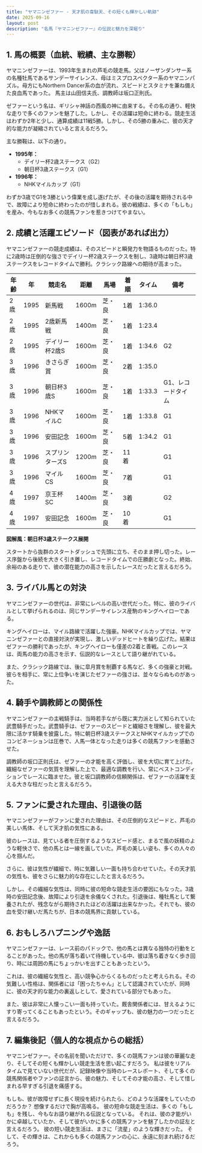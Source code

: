 ```yaml
---
title: "ヤマニンゼファー - 天才肌の韋駄天、その短くも輝かしい軌跡"
date: 2025-09-16
layout: post
description: "名馬『ヤマニンゼファー』の伝説と魅力を深堀り"
---
```


## 1. 馬の概要（血統、戦績、主な勝鞍）

ヤマニンゼファーは、1993年生まれの芦毛の競走馬。父はノーザンダンサー系の名種牡馬であるサンデーサイレンス、母はミスプロスペクター系のヤマニンパズル。母方にもNorthern Dancer系の血が流れ、スピードとスタミナを兼ね備えた良血馬であった。  馬主は山田信夫氏、調教師は坂口正則氏。

ゼファーという名は、ギリシャ神話の西風の神に由来する。その名の通り、軽快な走りで多くのファンを魅了した。しかし、その活躍は短命に終わる。競走生活はわずか2年と少し、通算成績は11戦5勝。しかし、その5勝の重みに、彼の天才的な能力が凝縮されていると言えるだろう。

主な勝鞍は、以下の通り。

* **1995年：**
    * デイリー杯2歳ステークス（G2）
    * 朝日杯3歳ステークス（G1）
* **1996年：**
    * NHKマイルカップ（G1）


わずか3歳でG1を3勝という偉業を成し遂げたが、その後の活躍を期待される中で、故障により短命に終わったのが惜しまれる。彼の戦績は、多くの「もしも」を産み、今もなお多くの競馬ファンを惹きつけてやまない。


## 2. 成績と活躍エピソード（図表があれば出力）

ヤマニンゼファーの競走成績は、そのスピードと瞬発力を物語るものだった。特に2歳時は圧倒的な強さでデイリー杯2歳ステークスを制し、3歳時は朝日杯3歳ステークスをレコードタイムで勝利。クラシック路線への期待が高まった。

| 年齢 | 年 | 競走名 | 距離 | 馬場 | 着順 | タイム | 備考 |
|---|---|---|---|---|---|---|---|
| 2歳 | 1995 | 新馬戦 | 1600m | 芝・良 | 1着 | 1:36.0 |  |
| 2歳 | 1995 | 2歳新馬戦 | 1400m | 芝・良 | 1着 | 1:23.4 |  |
| 2歳 | 1995 | デイリー杯2歳S | 1600m | 芝・良 | 1着 | 1:34.6 | G2 |
| 3歳 | 1996 | きさらぎ賞 | 1600m | 芝・良 | 2着 | 1:35.0 |  |
| 3歳 | 1996 | 朝日杯3歳S | 1600m | 芝・良 | 1着 | 1:33.3 | G1、レコードタイム |
| 3歳 | 1996 | NHKマイルC | 1600m | 芝・良 | 1着 | 1:33.8 | G1 |
| 3歳 | 1996 | 安田記念 | 1600m | 芝・良 | 5着 | 1:34.2 | G1 |
| 3歳 | 1996 | スプリンターズS | 1200m | 芝・良 | 11着 |  | G1 |
| 3歳 | 1996 | マイルCS | 1600m | 芝・良 | 7着 |  | G1 |
| 4歳 | 1997 | 京王杯SC | 1400m | 芝・良 | 3着 |  | G2 |
| 4歳 | 1997 | 安田記念 | 1600m | 芝・良 | 10着 |  | G1 |


**図解風：朝日杯3歳ステークス展開**

スタートから抜群のスタートダッシュで先頭に立ち、そのまま押し切った。レース序盤から後続を大きく引き離し、レコードタイムでの圧勝劇となった。終始、余裕のある走りで、彼の潜在能力の高さを示したレースだったと言えるだろう。


## 3. ライバル馬との対決

ヤマニンゼファーの世代は、非常にレベルの高い世代だった。特に、彼のライバルとして挙げられるのは、同じサンデーサイレンス産駒のキングヘイローである。

キングヘイローは、マイル路線で活躍した強豪。NHKマイルカップでは、ヤマニンゼファーとの直接対決が実現し、激しいデッドヒートを繰り広げた。結果はゼファーの勝利であったが、キングヘイローも僅差の2着と善戦。このレースは、両馬の能力の高さを示す、伝説的なレースとして語り継がれている。

また、クラシック路線では、後に皐月賞を制覇する馬など、多くの強豪と対戦。彼らを相手に、常に上位争いを演じたゼファーの強さは、並々ならぬものがあった。


## 4. 騎手や調教師との関係性

ヤマニンゼファーの主戦騎手は、当時若手ながら既に実力派として知られていた武豊騎手だった。武豊騎手は、ゼファーのスピードと繊細さを理解し、彼を最大限に活かす騎乗を披露した。特に朝日杯3歳ステークスとNHKマイルカップでのコンビネーションは圧巻で、人馬一体となった走りは多くの競馬ファンを感動させた。

調教師の坂口正則氏は、ゼファーの才能を高く評価し、彼を大切に育て上げた。繊細なゼファーの気質を理解した上で、最適な調教を行い、常にベストコンディションでレースに臨ませた。彼と坂口調教師の信頼関係は、ゼファーの活躍を支える大きな柱だったと言えるだろう。


## 5. ファンに愛された理由、引退後の話

ヤマニンゼファーがファンに愛された理由は、その圧倒的なスピードと、芦毛の美しい馬体、そして天才肌の気性にある。

彼のレースは、見ている者を圧倒するようなスピード感と、まるで風の妖精のような軽快さで、他の馬とは一線を画していた。芦毛の美しい姿も、多くの人々の心を掴んだ。

さらに、彼は気性が繊細で、時に気難しい一面も持ち合わせていた。その天才肌の気性も、彼をさらに魅力的な存在にしたと言えるだろう。

しかし、その繊細な気性は、同時に彼の短命な競走生活の要因にもなった。3歳時の安田記念後、故障により引退を余儀なくされた。引退後は、種牡馬として繋養されたが、残念ながら期待されたほどの活躍は出来なかった。それでも、彼の血を受け継いだ馬たちが、日本の競馬界に貢献している。


## 6. おもしろハプニングや逸話

ヤマニンゼファーは、レース前のパドックで、他の馬とは異なる独特の行動をとることがあった。他の馬が落ち着いて待機している中、彼は落ち着きなく歩き回り、時には周囲の馬にちょっかいを出すこともあったという。

これは、彼の繊細な気性と、高い競争心からくるものだったと考えられる。その気難しい性格は、関係者には「困ったちゃん」として認識されていたが、同時に、彼の天才的な能力の裏返しとして、愛されている部分でもあった。

また、彼は非常に人懐っこい一面も持っていた。厩舎関係者には、甘えるようにすり寄ってくることもあったという。そのギャップも、彼の魅力の一つだったと言えるだろう。


## 7. 編集後記（個人的な視点からの総括）

ヤマニンゼファー。その名前を聞いただけで、多くの競馬ファンは彼の華麗な走り、そしてその短くも輝かしい競走生活を思い起こすだろう。  私は彼をリアルタイムで見ていない世代だが、記録映像や当時のレースレポート、そして多くの競馬関係者やファンの証言から、彼の魅力、そしてその才能の高さ、そして惜しまれる早すぎる引退を痛感する。

もしも、彼が故障せずに長く現役を続けられたら、どのような活躍をしていたのだろうか？  想像するだけで胸が高鳴る。  彼の短命な競走生活は、多くの「もしも」を残し、今もなお語り継がれる伝説となっている。  それは、彼の才能がいかに卓越していたか、そして彼がいかに多くの競馬ファンを魅了したかの証左と言えるだろう。  彼の短い競走生活は、まさに「流星」のような輝きだった。  そして、その輝きは、これからも多くの競馬ファンの心に、永遠に刻まれ続けるだろう。
